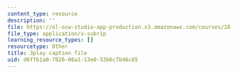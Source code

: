 ```yaml
---
content_type: resource
description: ''
file: https://ol-ocw-studio-app-production.s3.amazonaws.com/courses/18-01sc-single-variable-calculus-fall-2010/d6ffb1a0782606a113e053b6c7b46c65_--lPz7VFnKI.srt
file_type: application/x-subrip
learning_resource_types: []
resourcetype: Other
title: 3play caption file
uid: d6ffb1a0-7826-06a1-13e0-53b6c7b46c65
---
```

